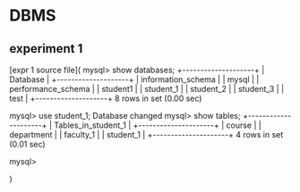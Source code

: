 # DBMS
## experiment 1
[expr 1 source file](
mysql> show databases;
+--------------------+
| Database           |
+--------------------+
| information_schema |
| mysql              |
| performance_schema |
| student1           |
| student_1          |
| student_2          |
| student_3          |
| test               |
+--------------------+
8 rows in set (0.00 sec)

mysql> use student_1;
Database changed
mysql> show tables;
+---------------------+
| Tables_in_student_1 |
+---------------------+
| course              |
| department          |
| faculty_1           |
| student_1           |
+---------------------+
4 rows in set (0.01 sec)

mysql>

)


